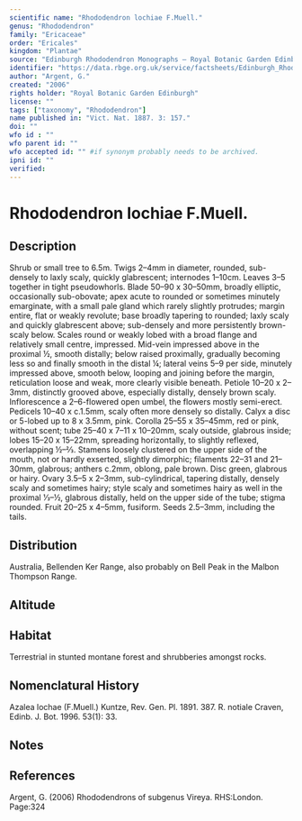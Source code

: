 ```yaml
---
scientific name: "Rhododendron lochiae F.Muell."
genus: "Rhododendron"
family: "Ericaceae"
order: "Ericales"
kingdom: "Plantae"
source: "Edinburgh Rhododendron Monographs – Royal Botanic Garden Edinburgh"
identifier: "https://data.rbge.org.uk/service/factsheets/Edinburgh_Rhododendron_Monographs.xhtml"
author: "Argent, G."
created: "2006"
rights holder: "Royal Botanic Garden Edinburgh"
license: ""
tags: ["taxonomy", "Rhododendron"]
name published in: "Vict. Nat. 1887. 3: 157."
doi: ""
wfo id : ""
wfo parent id: ""
wfo accepted id: "" #if synonym probably needs to be archived.                      
ipni id: ""
verified:
---
```


                       

# Rhododendron lochiae F.Muell.

## Description
Shrub or small tree to 6.5m. Twigs 2–4mm in diameter, rounded, sub-densely to laxly scaly, quickly glabrescent; internodes 1–10cm. Leaves 3–5 together in tight pseudo­whorls. Blade 50–90 x 30–50mm, broadly elliptic, occasionally sub-obovate; apex acute to rounded or sometimes minutely emarginate, with a small pale gland which rarely slightly protrudes; margin entire, flat or weakly revolute; base broadly tapering to rounded; laxly scaly and quickly glabrescent above; sub-densely and more persistently brown-scaly below. Scales round or weakly lobed with a broad flange and relatively small centre, impressed. Mid-vein impressed above in the proximal ½, smooth distally; below raised proximally, gradually becoming less so and finally smooth in the distal ¼; lateral veins 5–9 per side, minutely impressed above, smooth below, looping and joining before the margin, reticulation loose and weak, more clearly visible beneath. Petiole 10–20 x 2–3mm, distinctly grooved above, especially distally, densely brown scaly. Inflorescence a 2–6-flowered open umbel, the flowers mostly semi-erect. Pedicels 10–40 x c.1.5mm, scaly often more densely so distally. Calyx a disc or 5-lobed up to 8 x 3.5mm, pink. Corolla 25–55 x 35–45mm, red or pink, without scent; tube 25–40 x 7–11 x 10–20mm, scaly outside, glabrous inside; lobes 15–20 x 15–22mm, spreading horizontally, to slightly reflexed, overlapping ½–2⁄3. Stamens loosely clustered on the upper side of the mouth, not or hardly exserted, slightly dimorphic; filaments 22–31 and 21–30mm, glabrous; anthers c.2mm, oblong, pale brown. Disc green, glabrous or hairy. Ovary 3.5–5 x 2–3mm, sub-cylindrical, tapering distally, densely scaly and sometimes hairy; style scaly and sometimes hairy as well in the proximal 1⁄3–½, glabrous distally, held on the upper side of the tube; stigma rounded. Fruit 20–25 x 4–5mm, fusiform. Seeds 2.5–3mm, including the tails.

## Distribution
Australia, Bellenden Ker Range, also probably on Bell Peak in the Malbon Thompson Range.

## Altitude


## Habitat
Terrestrial in stunted montane forest and shrubberies amongst rocks.

## Nomenclatural History
Azalea lochae (F.Muell.) Kuntze, Rev. Gen. Pl. 1891. 387. R. notiale Craven, Edinb. J. Bot. 1996. 53(1): 33.
                       
## Notes


## References

Argent, G. (2006) Rhododendrons of subgenus Vireya. RHS:London. Page:324
